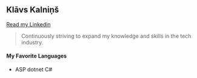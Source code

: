  <link rel="stylesheet" href="https://cdn.jsdelivr.net/gh/devicons/devicon@v2.15.1/devicon.min.css"> 
 
## **Klāvs Kalniņš**

[Read my Linkedin](https://www.linkedin.com/in/kl%C4%81vs-kalni%C5%86%C5%A1-877633207/)

> Continuously striving to expand my knowledge and skills in the tech industry.

<!--
**KlavsKalnins/KlavsKalnins** is a ✨ _special_ ✨ repository because its `README.md` (this file) appears on your GitHub profile.

Here are some ideas to get you started:

- 🔭 I’m currently working on ...
- 🌱 I’m currently learning ...
- 👯 I’m looking to collaborate on ...
- 🤔 I’m looking for help with ...
- 💬 Ask me about ...
- 📫 How to reach me: ...
- 😄 Pronouns: ...
- ⚡ Fun fact: ...
-->

#### My Favorite Languages
- ASP dotnet C#
<!--
<img align="left" style="padding-right:10px;" width="50" src="https://cdn.jsdelivr.net/gh/devicons/devicon/icons/dotnetcore/dotnetcore-original.svg" />
<img align="left" style="padding-right:10px;" width="50" src="https://cdn.jsdelivr.net/gh/devicons/devicon/icons/svelte/svelte-original.svg" />
-->
<br />
